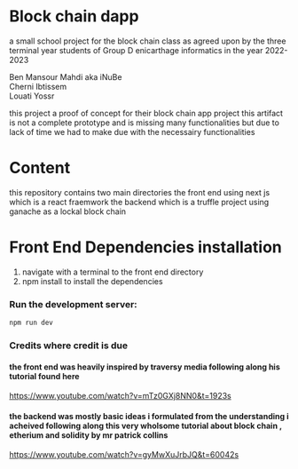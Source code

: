 # Block chain dapp

a small school project for the block chain class
as agreed upon by the three terminal year students of Group D enicarthage informatics in the year 2022-2023

Ben Mansour Mahdi aka iNuBe  
Cherni Ibtissem  
Louati Yossr   


this project a proof of concept for their block chain app project 
this artifact is not a complete prototype and is missing many functionalities but due to lack of time we had to make due with the necessairy functionalities

# Content

this repository contains two main directories 
the front end using next js which is a react fraemwork 
the backend which is a truffle project using ganache as a lockal block chain


# Front End Dependencies installation
1) navigate with a terminal to the front end directory
2) npm install to install the dependencies 


### Run the development server:

```bash
npm run dev
```


### Credits where credit is due  
#### the front end was heavily inspired by traversy media following along his tutorial  found here  
https://www.youtube.com/watch?v=mTz0GXj8NN0&t=1923s
#### the backend was mostly basic ideas i formulated from the understanding i acheived following along this very wholsome tutorial about block chain , etherium and solidity by mr patrick collins
https://www.youtube.com/watch?v=gyMwXuJrbJQ&t=60042s


